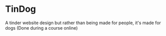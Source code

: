 # TinDog
A tinder website design but rather than being made for people, it's made for dogs (Done during a course online)
